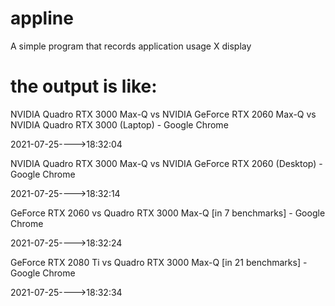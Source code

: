 # appline
A simple program that records application usage X display 
# the output is like:

NVIDIA Quadro RTX 3000 Max-Q vs NVIDIA GeForce RTX 2060 Max-Q vs NVIDIA Quadro RTX 3000 (Laptop) - Google Chrome

2021-07-25---->18:32:04

NVIDIA Quadro RTX 3000 Max-Q vs NVIDIA GeForce RTX 2060 (Desktop) - Google Chrome

2021-07-25---->18:32:14

GeForce RTX 2060 vs Quadro RTX 3000 Max-Q [in 7 benchmarks] - Google Chrome

2021-07-25---->18:32:24

GeForce RTX 2080 Ti vs Quadro RTX 3000 Max-Q [in 21 benchmarks] - Google Chrome

2021-07-25---->18:32:34






